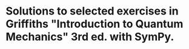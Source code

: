 # Solutions to selected exercises in Griffiths "Introduction to Quantum Mechanics" 3rd ed. with SymPy.
